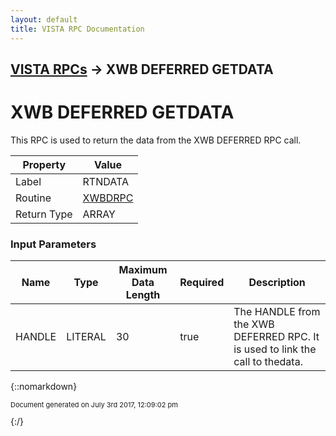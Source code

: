 ```yaml
---
layout: default
title: VISTA RPC Documentation
---
```


## [VISTA RPCs](TableOfContents) &#8594; XWB DEFERRED GETDATA
# XWB DEFERRED GETDATA

This RPC is used to return the data from the XWB DEFERRED RPC call.

Property | Value
--- | ---
Label | RTNDATA
Routine | [XWBDRPC](http://code.osehra.org/dox/Routine_XWBDRPC_source.html)
Return Type | ARRAY


### Input Parameters

Name | Type | Maximum Data Length | Required | Description
--- | --- | --- | --- | ---
HANDLE | LITERAL | 30 | true | The HANDLE from the XWB DEFERRED RPC. It is used to link the call to thedata.



{::nomarkdown} <br/><p style="font-size: 11px">Document generated on July 3rd 2017, 12:09:02 pm</p>{:/}